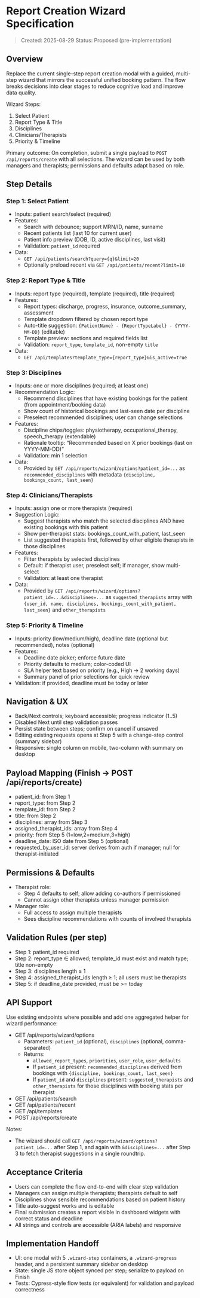 # Report Creation Wizard Specification

> Created: 2025-08-29
> Status: Proposed (pre-implementation)

## Overview

Replace the current single-step report creation modal with a guided, multi-step wizard that mirrors the successful unified booking pattern. The flow breaks decisions into clear stages to reduce cognitive load and improve data quality.

Wizard Steps:
1) Select Patient
2) Report Type & Title
3) Disciplines
4) Clinicians/Therapists
5) Priority & Timeline

Primary outcome: On completion, submit a single payload to `POST /api/reports/create` with all selections. The wizard can be used by both managers and therapists; permissions and defaults adapt based on role.

## Step Details

### Step 1: Select Patient
- Inputs: patient search/select (required)
- Features:
  - Search with debounce; support MRN/ID, name, surname
  - Recent patients list (last 10 for current user)
  - Patient info preview (DOB, ID, active disciplines, last visit)
  - Validation: `patient_id` required
- Data:
  - `GET /api/patients/search?query={q}&limit=20`
  - Optionally preload recent via `GET /api/patients/recent?limit=10`

### Step 2: Report Type & Title
- Inputs: report type (required), template (required), title (required)
- Features:
  - Report types: discharge, progress, insurance, outcome_summary, assessment
  - Template dropdown filtered by chosen report type
  - Auto-title suggestion: `{PatientName} - {ReportTypeLabel} - {YYYY-MM-DD}` (editable)
  - Template preview: sections and required fields list
  - Validation: `report_type`, `template_id`, non-empty `title`
- Data:
  - `GET /api/templates?template_type={report_type}&is_active=true`

### Step 3: Disciplines
- Inputs: one or more disciplines (required; at least one)
- Recommendation Logic:
  - Recommend disciplines that have existing bookings for the patient (from appointment/booking data)
  - Show count of historical bookings and last-seen date per discipline
  - Preselect recommended disciplines; user can change selections
- Features:
  - Discipline chips/toggles: physiotherapy, occupational_therapy, speech_therapy (extendable)
  - Rationale tooltip: “Recommended based on X prior bookings (last on YYYY-MM-DD)”
  - Validation: min 1 selection
- Data:
  - Provided by `GET /api/reports/wizard/options?patient_id=...` as `recommended_disciplines` with metadata `{discipline, bookings_count, last_seen}`

### Step 4: Clinicians/Therapists
- Inputs: assign one or more therapists (required)
- Suggestion Logic:
  - Suggest therapists who match the selected disciplines AND have existing bookings with this patient
  - Show per-therapist stats: bookings_count_with_patient, last_seen
  - List suggested therapists first, followed by other eligible therapists in those disciplines
- Features:
  - Filter therapists by selected disciplines
  - Default: if therapist user, preselect self; if manager, show multi-select
  - Validation: at least one therapist
- Data:
  - Provided by `GET /api/reports/wizard/options?patient_id=...&disciplines=...` as `suggested_therapists` array with `{user_id, name, disciplines, bookings_count_with_patient, last_seen}` and `other_therapists`

### Step 5: Priority & Timeline
- Inputs: priority (low/medium/high), deadline date (optional but recommended), notes (optional)
- Features:
  - Deadline date picker; enforce future date
  - Priority defaults to medium; color-coded UI
  - SLA helper text based on priority (e.g., High → 2 working days)
  - Summary panel of prior selections for quick review
- Validation: if provided, deadline must be today or later

## Navigation & UX
- Back/Next controls; keyboard accessible; progress indicator (1..5)
- Disabled Next until step validation passes
- Persist state between steps; confirm on cancel if unsaved
- Editing existing requests opens at Step 5 with a change-step control (summary sidebar)
- Responsive: single column on mobile, two-column with summary on desktop

## Payload Mapping (Finish → POST /api/reports/create)
- patient_id: from Step 1
- report_type: from Step 2
- template_id: from Step 2
- title: from Step 2
- disciplines: array from Step 3
- assigned_therapist_ids: array from Step 4
- priority: from Step 5 (1=low,2=medium,3=high)
- deadline_date: ISO date from Step 5 (optional)
- requested_by_user_id: server derives from auth if manager; null for therapist-initiated

## Permissions & Defaults
- Therapist role:
  - Step 4 defaults to self; allow adding co-authors if permissioned
  - Cannot assign other therapists unless manager permission
- Manager role:
  - Full access to assign multiple therapists
  - Sees discipline recommendations with counts of involved therapists

## Validation Rules (per step)
- Step 1: patient_id required
- Step 2: report_type ∈ allowed; template_id must exist and match type; title non-empty
- Step 3: disciplines length ≥ 1
- Step 4: assigned_therapist_ids length ≥ 1; all users must be therapists
- Step 5: if deadline_date provided, must be >= today

## API Support

Use existing endpoints where possible and add one aggregated helper for wizard performance:
- GET /api/reports/wizard/options
  - Parameters: `patient_id` (optional), `disciplines` (optional, comma-separated)
  - Returns: 
    - `allowed_report_types`, `priorities`, `user_role`, `user_defaults`
    - If `patient_id` present: `recommended_disciplines` derived from bookings with `{discipline, bookings_count, last_seen}`
    - If `patient_id` and `disciplines` present: `suggested_therapists` and `other_therapists` for those disciplines with booking stats per therapist
- GET /api/patients/search
- GET /api/patients/recent
- GET /api/templates
- POST /api/reports/create

Notes:
- The wizard should call `GET /api/reports/wizard/options?patient_id=...` after Step 1, and again with `&disciplines=...` after Step 3 to fetch therapist suggestions in a single roundtrip.

## Acceptance Criteria
- Users can complete the flow end-to-end with clear step validation
- Managers can assign multiple therapists; therapists default to self
- Disciplines show sensible recommendations based on patient history
- Title auto-suggest works and is editable
- Final submission creates a report visible in dashboard widgets with correct status and deadline
- All strings and controls are accessible (ARIA labels) and responsive

## Implementation Handoff
- UI: one modal with 5 `.wizard-step` containers, a `.wizard-progress` header, and a persistent summary sidebar on desktop
- State: single JS store object synced per step; serialize to payload on Finish
- Tests: Cypress-style flow tests (or equivalent) for validation and payload correctness
